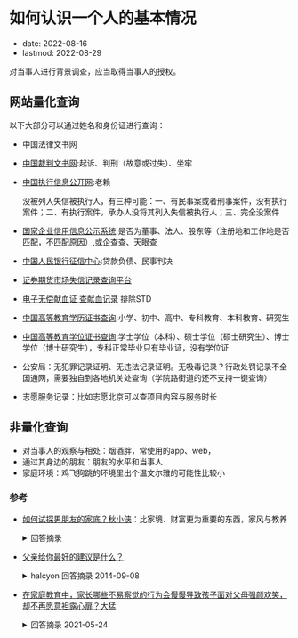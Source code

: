 # 如何认识一个人的基本情况
- date: 2022-08-16
- lastmod: 2022-08-29

对当事人进行背景调查，应当取得当事人的授权。

## 网站量化查询

以下大部分可以通过姓名和身份证进行查询：
- 中国法律文书网
- [中国裁判文书网](https://wenshu.court.gov.cn/):起诉、判刑（故意或过失）、坐牢
- [中国执行信息公开网](http://zxgk.court.gov.cn/):老赖

  没被列入失信被执行人，有三种可能：一、有民事案或者刑事案件，没有执行案件；二、有执行案件，承办人没将其列入失信被执行人；三、完全没案件

- [国家企业信用信息公示系统](http://www.gsxt.gov.cn/index.html):是否为董事、法人、股东等（注册地和工作地是否匹配，不匹配原因）,或企查查、天眼查
- [中国人民银行征信中心](http://www.pbccrc.org.cn):贷款负债、民事判决
- [证券期货市场失信记录查询平台](https://neris.csrc.gov.cn/shixinchaxun/)
- [电子无偿献血证 查献血记录](https://donation.nbms.org.cn) 排除STD
- [中国高等教育学历证书查询](https://www.chsi.com.cn/xlcx/index.jsp):小学、初中、高中、专科教育、本科教育、研究生
- [中国高等教育学位证书查询](https://www.chsi.com.cn/xwcx/index.jsp):学士学位（本科）、硕士学位（硕士研究生）、博士学位（博士研究生），专科正常毕业只有毕业证，没有学位证
- 公安局：无犯罪记录证明、无违法记录证明。无吸毒记录？行政处罚记录不全国通网，需要独自到各地机关处查询（学院路街道的还不支持一键查询）
- 志愿服务记录：比如志愿北京可以查项目内容与服务时长

## 非量化查询

- 对当事人的观察与相处：烟酒胖，常使用的app、web，
- 通过其身边的朋友：朋友的水平和当事人
- 家庭环境：鸡飞狗跳的环境里出个温文尔雅的可能性比较小

### 参考

- [如何试探男朋友的家底？秋小侠​](https://www.zhihu.com/question/26498728/answer/228564849)：比家境、财富更为重要的东西，家风与教养
  <details>
  <summary>回答摘录</summary>

  ```
  不要关看看得到“家境”，钱房车钱；看不到的“家境”更重要，而且要重要的多的多。

  是否爱抱怨。他在工作中，生活中被人欺负，遇到不顺的事情的时候是什么态度？考验人的坚强不是在顺境中，而是在逆境中。考验人的骄妄不是在逆境中，而是在顺境中。看是不是沉得住气。在路上丢了钱包，是暴跳如雷，还是沉着冷静。看是否勤奋。简单来说，就是有上进心，懂得不断的追求。是否律己。做一件简单的事情，做一百天，做一年，能否坚持，这非常考验人。是否有德。对待不同地位的人是什么态度，是否不卑不亢，既不奉承。另外很重要一点，是否喜欢在你面前说别人的闲话，是否喜欢传别人的闲话。是否有礼。在你的家人、朋友面前的时候，是否有礼节。懂得交际中的安全距离和尺度。是否有节。比如恋爱中你错的时候，不过度的指责，一旦你认错，就此打住。即使很喜欢的游戏等，也懂得克制。是否有智。看问题不单面性。比如当自己错的时候，不会说我就这样，而是迅速认错反省。而是从不同的角度去分析整理。懂得用很多角度去看问题，理解尊重他人。是否有勇。敢于在关键时候说No。是否赶拼赶闯，爱拼才会赢。
  ```
  </details>

- [父亲给你最好的建议是什么？](https://www.zhihu.com/question/20545641/answer/30297635)
  <details>
  <summary>halcyon 回答摘录 2014-09-08</summary>

  ```
  1. 你不是不优秀，你只是不够卓越。  
  2. 因为难，所以成功。  
  3. 当你的情感超过理智，你所做的决定一定是愚蠢的。  
  4. 你必须学会目标管理和时间管理。  
  5. 不要找做销售的男生做男朋友，不要花男生的钱。
  6. 每天花3小时研究经济和政治。
  7. 永远把事情做在前面。
  8. 能用钱解决的问题都不是问题。
  9. 遇到事情，第一想法必须是如何解决，抱怨是没用的。
  10. 永远不要说“当初我怎样怎样就好了”、“我以前怎样怎样”，不要活在过去。
  11. 不要情绪化，不要冲动，不要与任何人为敌。
  12. 一定要坚持。
  13. 好的身体是一切的前提。
  还有很多，今天这将是我在知乎回答的最后一个问题。我父亲今天找我谈心，他说我还不到分享知识的年龄，还在学习积累的年龄，而我今天下午所回答的我已经删去的经济问题，我的分析是错误的。我一个学经济的，经济水准还不如我做企业管理的父亲，我非常惭愧，也对给下午看见我答案的甚至点赞的知友表示歉意。希望有一天加深所学以后，可以来知乎分享我经济金融的见解，我会删去经济类的所有回答。
  ```
  </details>

- [在家庭教育中，家长哪些不易察觉的行为会慢慢导致孩子面对父母强颜欢笑，却不再愿意袒露心扉？大猛](https://www.zhihu.com/question/459355038/answer/1903615506)
  <details>
  <summary>回答摘录 2021-05-24</summary>

  ```
  1、做人做事不守信用

  人无信而不立。我给我女儿说过，如果尽量这辈子都不骗你，如果一不小心骗你了、食言了，一定会用你满意的方式补偿你。曾子杀猪的故事我们都学过。对孩子守信用是建立“友情”的基础。只要彼此之间信任，将来青春期早恋了我也能给我女儿积极引导，或者出谋划策，我会理解她，爸爸也是过来人呀，我想只要她成长我努力让她信任她会告诉我的。如果经常对食言，你给孩子讲承诺的时候你看孩子表情和眼神是期待还是强颜欢笑？

  2、让孩子养育之恩的负罪感

  千万别，真没必要，家长千万别干这事。这些年我给人各种介绍对象、在最苦的一线基层工作过、又是一些人的树洞，接触了太多的人，听了太多人的秘密，我太了解大多数的想法了。世间皆苦，真的很多人宁愿不出生来人世间受这份罪。孩子出生是你们两口子决定的，孩子才是被动的。既然给了孩子生命，自己的责任和义务就是教育、养育好孩子，让孩子长大成人，做一个对社会有用的人。别天天把养育之恩挂嘴边，天天给了一些生活费天天挂嘴巴把孩子当个债务人一样，让孩子时刻负罪感真的不应该。你说你对孩子做的很多，孩子表面点头如捣蒜，实际呢内心你认为他怎么想的？

  “孝心”是中华民族的美德，这份美德是孩子给你的，而不是你要求的。我内心从不抱希望我孩子能给自己养老，我只是感谢我宝宝的成长能接受我们的参与，有时候一想到这我就孩子妈妈就无比感激和骄傲。如果孩子能知道感恩，那就更好了。

  3、从不以身作则。

  “父母是孩子第一位老师”。

  有些家长自己对孩子爷爷奶奶外公外婆阳阳怪气，你怎么指望孩子对你孝顺？

  有些家长自己回家就玩手机、电脑打游戏、麻将搓的哗啦哗啦响，回家喝酒发酒疯，你让孩子去学习？好意思吗？

  有些家长在公共场合不讲素质，开个车路怒族骂一路，你觉得孩子怎么想？

  然后你给孩子讲道德，讲努力，你脸有多大啊？你好意思吗？你心里不发虚吗？子女怎么看你“表演”？说不定一不小心说了句“呵呵”。

  4、不屑于研究孩子思想从不会换位思考

  都是孩子时代过来的，去研究孩子内心的想法很难吗？非难实为不想也！不愿意放下所谓的长辈思想和孩子平起平坐探讨问题，而是喜欢命令，也不屑于换位思考为孩子多考虑一些，久而久之，孩子首先是个人，就得遵循人性，必然孩子内心越来越疏远了。

  5、对孩子耐心不足

  我认为想了解孩子先了解自己，想了解自己就得了解孩子。如果我努力的把自己的成绩或者想说的话告诉别人，别人不那么热情或者感兴趣，我想几次之后我也不愿意说了。

  孩子有时候说的话很幼稚，我们都知道，但是在孩子的认知世界里他们认为很有趣，无论如何也要听进去并产生正反馈互动，甚至积极替孩子展开。不让让孩子失望，有时候积极的与孩子“幼稚”的互动，我觉得也是一件很幸福的事。良好的“互动”能产生意想不到的效果。

  我宝宝背古诗，有一首诗教了好多遍实在背不下去了，我就陪我宝宝背，十遍不行二十遍，只要我耐心的陪着她，她就有动力，三十遍四十遍的时候终于背出来了，那一瞬间我们一起分享成功的喜悦。后面再背古诗时候，我感觉她信心就很足了。我想啊，如果一个宝宝背不下诗，父母也不陪着，十遍二十遍背下不来，父母失去了耐心，言语中透露着不耐烦，甚至责备，孩子内心多恐惧？遇到困难是否还敢于攀登？任何难不倒孩子的困难，都会让孩子更强大。而没有耐心的父母却错过了这次机会，多可惜啊。

  “耐心”说起来容易，做起来很难，对孩子更是难上加难。所以需要大量的反思和学习，这样才能做的更好一些。如果与人相处任何人对你没有“耐心”，基本上也失去了你对他“敞开心扉”的想法。还是那句话孩子也是人，对孩子一定要遵循人性规矩，而不是我是你老子你就得按照我的办！其实孩子是最会记仇的，尤其自己的至亲对自己的伤害更是如此。

  “事未经历不知难”，我觉得一个人能把自己一生过好已经很不容易了，如果做父母后能把孩子教育的很成功，我觉得用伟大来形容都不为过。
  ```
  </details>
